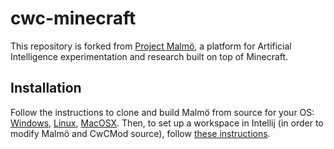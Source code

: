 # cwc-minecraft #

This repository is forked from [Project Malmö](https://github.com/Microsoft/malmo), a platform for Artificial Intelligence experimentation and research
built on top of Minecraft.



## Installation ##

Follow the instructions to clone and build Malmö from source for your OS: [Windows](doc/build_windows.md), [Linux](doc/build_linux.md), [MacOSX](doc/build_macosx.md).
Then, to set up a workspace in Intellij (in order to modify Malmö and CwCMod source), follow [these instructions](https://bedrockminer.jimdo.com/modding-tutorials/set-up-minecraft-forge/set-up-fast-setup/). 
